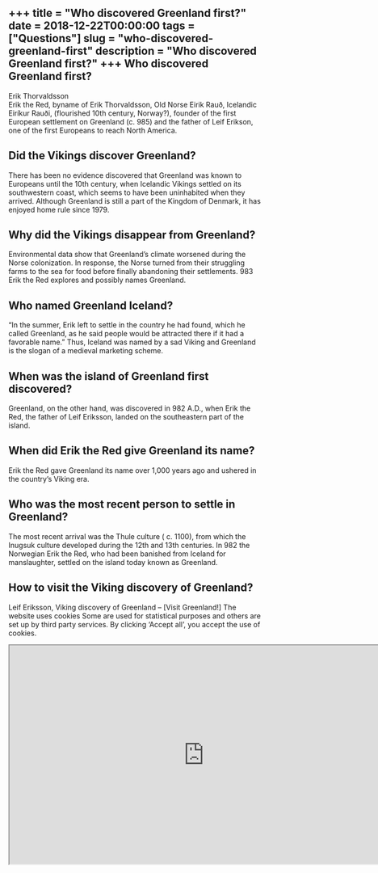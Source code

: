 +++
title = "Who discovered Greenland first?"
date = 2018-12-22T00:00:00
tags = ["Questions"]
slug = "who-discovered-greenland-first"
description = "Who discovered Greenland first?"
+++
Who discovered Greenland first?
-------------------------------

Erik Thorvaldsson  
Erik the Red, byname of Erik Thorvaldsson, Old Norse Eirik Rauð, Icelandic Eiríkur Rauði, (flourished 10th century, Norway?), founder of the first European settlement on Greenland (c. 985) and the father of Leif Erikson, one of the first Europeans to reach North America.

Did the Vikings discover Greenland?
-----------------------------------

There has been no evidence discovered that Greenland was known to Europeans until the 10th century, when Icelandic Vikings settled on its southwestern coast, which seems to have been uninhabited when they arrived. Although Greenland is still a part of the Kingdom of Denmark, it has enjoyed home rule since 1979.

Why did the Vikings disappear from Greenland?
---------------------------------------------

Environmental data show that Greenland’s climate worsened during the Norse colonization. In response, the Norse turned from their struggling farms to the sea for food before finally abandoning their settlements. 983 Erik the Red explores and possibly names Greenland.

Who named Greenland Iceland?
----------------------------

“In the summer, Erik left to settle in the country he had found, which he called Greenland, as he said people would be attracted there if it had a favorable name.” Thus, Iceland was named by a sad Viking and Greenland is the slogan of a medieval marketing scheme.

When was the island of Greenland first discovered?
--------------------------------------------------

Greenland, on the other hand, was discovered in 982 A.D., when Erik the Red, the father of Leif Eriksson, landed on the southeastern part of the island.

When did Erik the Red give Greenland its name?
----------------------------------------------

Erik the Red gave Greenland its name over 1,000 years ago and ushered in the country’s Viking era.

Who was the most recent person to settle in Greenland?
------------------------------------------------------

The most recent arrival was the Thule culture ( c. 1100), from which the Inugsuk culture developed during the 12th and 13th centuries. In 982 the Norwegian Erik the Red, who had been banished from Iceland for manslaughter, settled on the island today known as Greenland.

How to visit the Viking discovery of Greenland?
-----------------------------------------------

Leif Eriksson, Viking discovery of Greenland – \[Visit Greenland!\] The website uses cookies Some are used for statistical purposes and others are set up by third party services. By clicking ‘Accept all’, you accept the use of cookies.

<iframe allow="accelerometer; autoplay; clipboard-write; encrypted-media; gyroscope; picture-in-picture" allowfullscreen="" class="__youtube_prefs__  epyt-is-override  no-lazyload" data-no-lazy="1" data-origheight="433" data-origwidth="770" data-skipgform_ajax_framebjll="" height="433" id="_ytid_27145" loading="lazy" src="https://www.youtube.com/embed/Egyz-KKv7VQ?enablejsapi=1&autoplay=0&cc_load_policy=0&cc_lang_pref=&iv_load_policy=1&loop=0&modestbranding=0&rel=1&fs=1&playsinline=0&autohide=2&theme=dark&color=red&controls=1&" title="YouTube player" width="770"></iframe>